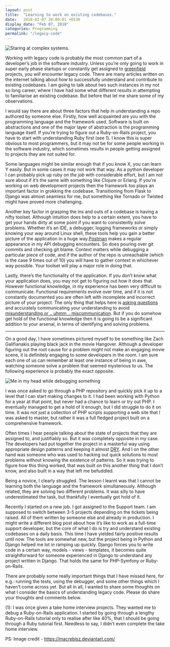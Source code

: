```yaml
---
layout: post
title:  "Learning to work on existing codebases."
date:   2018-02-07 20:00:01 +0530
display_date: "Feb 07, 2018"
categories: Programming
permalink: "/legacy-code"
---
```


![Staring at complex systems.](http://orig07.deviantart.net/363d/f/2014/280/7/7/engine_maintenance_by_macrebisz-d81pr2o.jpg)

Working with legacy code is probably the most common part of a developer’s job in the software industry. Unless you’re only going to work in super early phase startups or constantly get assigned to [greenfield](https://en.wikipedia.org/wiki/Greenfield_project) projects, you *will* encounter legacy code. There are many articles written on the internet talking about how to successfully understand and contribute to existing codebases. I am going to talk about two such instances in my not so long career, where I have had some what different results in attempting to familiarise an existing codebase. But before that let me share some of my observations. 

I would say there are about three factors that help in understanding a repo authored by someone else. Firstly, how well acquainted are you with the programming language and the framework used. Software is built on abstractions and one of the major layer of abstraction is the programming language itself. If you’re trying to figure out a Ruby-on-Rails project, you have to start with understanding Ruby first (see 1). I know this is super obvious to most programmers, but it may not be for some people working in the software industry, which sometimes results in people getting assigned to projects they are not suited for.
 

Some languages might be similar enough that if you know X, you can learn Y easily. But in some cases it may not work that way. As a python developer I can probably pick up ruby *on the job* with considerable effort, but I am not sure about if it’s the same with something like Clojure or Erlang. If you’re working on web development projects then the framework too plays an important factor in grokking the codebase. Transitioning from Flask to Django was almost seamless for me, but something like Tornado or Twisted might have proved more challenging. 
 

Another key factor in grasping the ins and outs of a codebase is having a nifty toolset. Although intuition does help to a certain extent, you have to get your hands dirty at some point if you want to consistently solve problems. Whether it’s an IDE, a debugger, logging frameworks or simply knowing your way around Linux shell, these tools help you gain a better picture of the application in a huge way.[Postman](https://www.getpostman.com/) makes a regular appearance in my API debugging encounters. So does pouring over git commits and checking git blame. Context matters while debugging a particular piece of code, and if the author of the repo is unreachable (which is the case 9 times out of 10) you will have to gather context in whichever way possible. Your toolset will play a major role in doing that. 

Lastly, there’s the functionality of the application. If you don’t know what your application does, you may not get to figuring out how it does that. However functional knowledge, in my experience has been very difficult to communicate. Functional requirements evolve over time, and if it is not constantly documented you are often left with incomplete and incorrect picture of your project. The only thing that helps here is [asking questions](https://jvns.ca/blog/2014/06/13/asking-questions-is-a-superpower/) and accurately communicating your understanding to avoid [misunderstanding or .. uhmm .. miscommunication](http://i0.kym-cdn.com/photos/images/newsfeed/000/210/119/9b3.png). But if you do somehow get hold of the functional knowledge then it is going to be a significant addition to your arsenal, in terms of identifying and solving problems.

-------
On a good day, I have sometimes pictured myself to be something like Zach Galifianakis playing black jack in the movie Hangover. Although a developer figuring out the root cause for a problem might not make an engaging movie scene, it is definitely engaging to some developers in the room. I am sure each one of us can remember at least one instance of being in awe, watching someone solve a problem that seemed mysterious to us. The following experience is probably the exact opposite.

![Me in my head while debugging something](https://media.tenor.co/images/3ef34f6cc6f98e888f8fd69245ee3e44/raw)

I was once asked to go through a PHP repository and quickly pick it up to a level that I can start making changes to it. I had been working with Python for a year at that point, but never had a chance to learn or try out PHP. I eventually managed to get a hold of it enough, but I did struggle to do it on time. It was not just a collection of PHP scripts supporting a web site that I was asked to master, but rather it was a full fledged project built on a comprehensive framework. 

Often times I hear people talking about the state of projects that they are assigned to, and justifiably so. But it was completely opposite in my case. The developers had put together the project in a masterful way using appropriate design patterns and keeping it almost [DRY](https://en.wikipedia.org/wiki/Don%27t_repeat_yourself). And I on the other hand was someone who was used to hacking out quick solutions to most problems without knowing the existence of patterns. So it was trying to figure how this thing worked, that was built on this another thing that I don’t know, and also built in a way that left me befuddled. 

Being a novice, I clearly struggled. The lesson I learnt was that I cannot be learning both the language and the framework simultaneously. Although related, they are solving two different problems. It was silly to have underestimated the task, but thankfully I eventually got hold of it.

Recently I started on a new job. I got assigned to the Support team. I am supposed to switch between 3-5 projects depending on the tickets being raised. All of them written by someone else and already in production. I might write a different blog post about how it’s like to work as a full-time support developer, but the core of what I do is try and understand existing codebases on a daily basis. This time I have yielded fairly positive results until now. The tools are somewhat new, but the project being in Python and Django helped me lot in ramping up quickly. Django forces you to write code in a certain way, models - views - templates, it becomes quite straightforward for someone experienced in Django to understand any project written in Django. That holds the same for PHP-Symfony or Ruby-on-Rails.


There are probably some really important things that I have missed here, for e.g.: running the tests, using the debugger, and some other things which I haven’t come across yet. But all in all, I wanted to share some thoughts on what I consider the basics of understanding legacy code. Please do share your thoughts and comments below.

(1): I was once given a take home interview projects. They wanted me to debug a Ruby-on-Rails application. I started by going through a lengthy Ruby-on-Rails tutorial only to realise after like 40%, that I should be going through a Ruby tutorial first. Needless to say, I didn’t even complete the take home interview.

PS: Image credit - https://macrebisz.deviantart.com/
